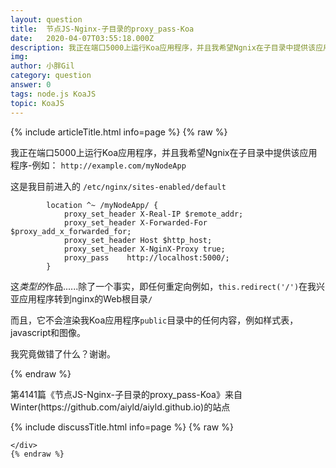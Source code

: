 ```yaml
---
layout: question
title:  节点JS-Nginx-子目录的proxy_pass-Koa
date:   2020-04-07T03:55:18.000Z
description: 我正在端口5000上运行Koa应用程序，并且我希望Ngnix在子目录中提供该应用程序-例如： http //example.com/myNodeApp...
img: 
author: 小胖Gil
category: question
answer: 0
tags: node.js KoaJS
topic: KoaJS
---
```

<div class="article-root">
  <div class="article">
    {% include articleTitle.html info=page %}
    {% raw %}
    <div class="article-content"><p><font style="vertical-align: inherit;"><font style="vertical-align: inherit;">我正在端口5000上运行Koa应用程序，并且我希望Ngnix在子目录中提供该应用程序-例如： </font></font><code>http://example.com/myNodeApp</code></p>

<p><font style="vertical-align: inherit;"><font style="vertical-align: inherit;">这是我目前进入的 </font></font><code>/etc/nginx/sites-enabled/default</code></p>

<pre><code>        location ^~ /myNodeApp/ {<font></font>
            proxy_set_header X-Real-IP $remote_addr;<font></font>
            proxy_set_header X-Forwarded-For $proxy_add_x_forwarded_for;<font></font>
            proxy_set_header Host $http_host;<font></font>
            proxy_set_header X-NginX-Proxy true;<font></font>
            proxy_pass    http://localhost:5000/;<font></font>
        }<font></font>
</code></pre>

<p><font style="vertical-align: inherit;"><font style="vertical-align: inherit;">这</font></font><em><font style="vertical-align: inherit;"><font style="vertical-align: inherit;">类型的</font></font></em><font style="vertical-align: inherit;"><font style="vertical-align: inherit;">作品......除了一个事实，即任何重定向例如，</font></font><code>this.redirect('/')</code><font style="vertical-align: inherit;"><font style="vertical-align: inherit;">在我兴亚应用程序转到nginx的Web根目录</font></font><code>/</code></p>

<p><font style="vertical-align: inherit;"><font style="vertical-align: inherit;">而且，它不会渲染我Koa应用程序</font></font><code>public</code><font style="vertical-align: inherit;"><font style="vertical-align: inherit;">目录中的</font><font style="vertical-align: inherit;">任何内容，</font><font style="vertical-align: inherit;">例如样式表，javascript和图像。</font></font></p>

<p><font style="vertical-align: inherit;"><font style="vertical-align: inherit;">我究竟做错了什么？</font><font style="vertical-align: inherit;">谢谢。</font></font></p></div>
    {% endraw %}
  </div>
  <p class="winter_mark">第4141篇《节点JS-Nginx-子目录的proxy_pass-Koa》来自Winter(https://github.com/aiyld/aiyld.github.io)的站点</p>
  <div class="discuss-wrapper">
    {% include discussTitle.html info=page %}
    {% raw %}
    <div class="discuss-list">
    
    </div>
    {% endraw %}
  </div>
<div>

